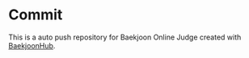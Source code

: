 # Commit
This is a auto push repository for Baekjoon Online Judge created with [BaekjoonHub](https://github.com/flaxinger/BaekjoonHub).
